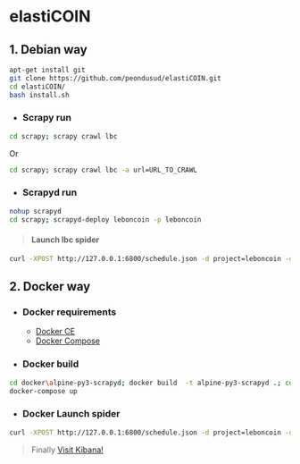 # elastiCOIN

  
## 1. Debian way
```bash
apt-get install git
git clone https://github.com/peondusud/elastiCOIN.git
cd elastiCOIN/
bash install.sh
```

  - ### Scrapy run
```bash
cd scrapy; scrapy crawl lbc
```
Or
```bash
cd scrapy; scrapy crawl lbc -a url=URL_TO_CRAWL
```

  - ### Scrapyd run
```bash
nohup scrapyd
cd scrapy; scrapyd-deploy leboncoin -p leboncoin
```

> #### Launch lbc spider
```bash
curl -XPOST http://127.0.0.1:6800/schedule.json -d project=leboncoin -d spider=lbc -d url=URL_TO_CRAWL
```


## 2. Docker way

  - ### Docker requirements
    * [Docker CE](https://docs.docker.com/engine/installation/) 
    * [Docker Compose](https://docs.docker.com/compose/install/) 

  - ### Docker build 
```bash
cd docker\alpine-py3-scrapyd; docker build  -t alpine-py3-scrapyd .; cd ..;
docker-compose up
```

  - ### Docker Launch spider
```bash
curl -XPOST http://127.0.0.1:6800/schedule.json -d project=leboncoin -d spider=lbc -d setting=ES_HOST=elasticsearch -d url=URL_TO_CRAWL
```

> Finally [Visit Kibana!](http://127.0.0.1:5601/) 
